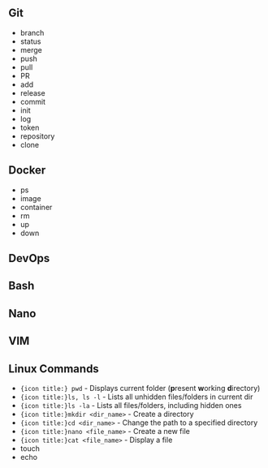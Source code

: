 ```table-of-contents
```
## Git
- branch
- status
- merge
- push
- pull
- PR
- add
- release
- commit
- init
- log
- token
- repository
- clone
## Docker
- ps
- image
- container
- rm
- up
- down
## DevOps
## Bash
## Nano
## VIM

## Linux Commands
- `{icon title:} pwd` - Displays current folder (**p**resent **w**orking **d**irectory)
- `{icon title:}ls, ls -l` - Lists all unhidden files/folders in current dir
- `{icon title:}ls -la` - Lists all files/folders, including hidden ones
- `{icon title:}mkdir <dir_name>` - Create a directory
- `{icon title:}cd <dir_name>` - Change the path to a specified directory
- `{icon title:}nano <file_name>` - Create a new file
- `{icon title:}cat <file_name>` - Display a file
- touch
- echo